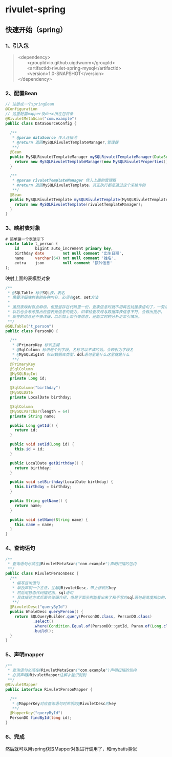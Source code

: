 # rivulet-spring
## 快速开始（spring）
### 1、引入包
>
>&lt;dependency>\
>&ensp;&ensp;&ensp;&ensp;&lt;groupId>io.github.uigdwunm&lt;/groupId>\
>&ensp;&ensp;&ensp;&ensp;&lt;artifactId>rivulet-spring-mysql&lt;/artifactId>\
>&ensp;&ensp;&ensp;&ensp;&lt;version>1.0-SNAPSHOT&lt;/version>\
>&lt;/dependency>

### 2、配置Bean
```java
// 注册成一个springBean
@Configuration
// 这里配置mapper及desc所在包目录
@RivuletMetaScan("com.example")
public class DataSourceConfig {
    
  /**
   * @param dataSource 传入连接池
   * @return 返回MySQLRivuletTemplateManager,管理器
   **/
  @Bean
  public MySQLRivuletTemplateManager mySQLRivuletTemplateManager(DataSource dataSource) {
    return new MySQLRivuletTemplateManager(new MySQLRivuletProperties(), dataSource);
  }

  /**
   * @param rivuletTemplateManager 传入上面的管理器
   * @return 返回MySQLRivuletTemplate，真正执行都是通过这个来操作的
   **/
  @Bean
  public MySQLRivuletTemplate mySQLRivuletTemplate(MySQLRivuletTemplateManager rivuletTemplateManager) {
    return new MySQLRivuletTemplate(rivuletTemplateManager);
  }
}
```
### 3、映射表对象
``` sql
# 简单建一个表演示下
create table t_person (
    id       bigint auto_increment primary key,
    birthday date        not null comment '出生日期',
    name     varchar(64) not null comment '姓名',
    extra    json        null comment '额外信息'
);
```
映射上面的表模型对象
```java
/**
 * @SQLTable 标识SQL表，表名
 * 需要详细映射表的各种内容，必须有get、set方法
 * 
 * 虽然表映射有点麻烦，但是留存在代码里一份，查表信息时就不用再去找建表语句了，一劳永逸。
 * 以后也会考虑推出检查表元信息的能力，如果检查发现与数据库表信息不符，会做出提示。
 * 现在的信息还不够详细，以后加上索引等信息，还能实时的分析走索引情况。
 **/
@SQLTable("t_person")
public class PersonDO {

  /**
   * @PrimaryKey 标识主键
   * @SqlColumn 标识是个列字段，名称可以不填的话，会映射为字段名
   * @MySQLBigInt 标识数据库类型，ddl语句里是什么这里就是什么
   **/
  @PrimaryKey
  @SqlColumn
  @MySQLBigInt
  private Long id;

  @SqlColumn("birthday")
  @MySQLDate
  private LocalDate birthday;

  @SqlColumn
  @MySQLVarchar(length = 64)
  private String name;

  public Long getId() {
    return id;
  }

  public void setId(Long id) {
    this.id = id;
  }

  public LocalDate getBirthday() {
    return birthday;
  }

  public void setBirthday(LocalDate birthday) {
    this.birthday = birthday;
  }

  public String getName() {
    return name;
  }

  public void setName(String name) {
    this.name = name;
  }
}
```

### 4、查询语句
```java
/**
 * 查询语句必须在@RivuletMetaScan("com.example")声明扫描的包内
 **/
public class RivuletPersonDesc {
  /**
   * 编写查询语句
   * 单独声明一个方法，注解@RivuletDesc，带上标识的key
   * 然后用静态代码描述出，sql语句
   * 具体描述方式后面会详细介绍，但是下面示例能看出来了和手写的sql语句是高度相似的，学习成本极低。
   **/
  @RivuletDesc("queryById")
  public WholeDesc queryPerson() {
    return SQLQueryBuilder.query(PersonDO.class, PersonDO.class)
            .select()
            .where(Condition.Equal.of(PersonDO::getId, Param.of(Long.class, "id")))
            .build();
  }
}
```

### 5、声明mapper
```java
/**
 * 查询语句必须在@RivuletMetaScan("com.example")声明扫描的包内
 * 必须声明@RivuletMapper注解才能识别到
 **/
@RivuletMapper
public interface RivuletPersonMapper {

  /**
   * @MapperKey对应查询语句时声明的@RivuletDesc的key
   **/
  @MapperKey("queryById")
  PersonDO findById(long id);
}
```

### 6、完成
然后就可以用spring获取Mapper对象进行调用了，和mybatis类似